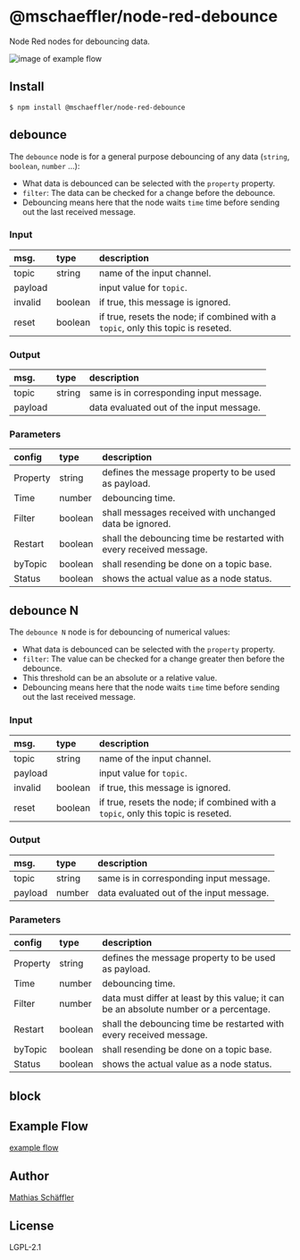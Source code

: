 # @mschaeffler/node-red-debounce

Node Red nodes for debouncing data.

![image of example flow](https://github.com/m-schaeffler/node-red-my-nodes/raw/main/node-red-debounce/examples/debounce.png)

## Install

```
$ npm install @mschaeffler/node-red-debounce
```

## debounce

The `debounce` node is for a general purpose debouncing of any data (`string`, `boolean`, `number` ...):

- What data is debounced can be selected with the `property` property.
- `filter`: The data can be checked for a change before the debounce.
- Debouncing means here that the node waits `time` time before sending out the last received message.

### Input

|msg.    | type   | description                       |
|:-------|:-------|:----------------------------------|
|topic   | string | name of the input channel. |
|payload |        | input value for `topic`. |
|invalid |boolean | if true, this message is ignored. |
|reset   |boolean | if true, resets the node; if combined with a `topic`, only this topic is reseted.|

### Output

|msg.    | type   | description                       |
|:-------|:-------|:----------------------------------|
|topic   | string | same is in corresponding input message.|
|payload |        | data evaluated out of the input message.|

### Parameters

|config| type   | description                       |
|:-----|:-------|:----------------------------------|
|Property| string | defines the message property to be used as payload.|
|Time    | number | debouncing time.|
|Filter  |boolean | shall messages received with unchanged data be ignored.|
|Restart |boolean | shall the debouncing time be restarted with every received message.|
|byTopic |boolean | shall resending be done on a topic base.|
|Status  |boolean |shows the actual value as a node status.|

## debounce N

The `debounce N` node is for debouncing of numerical values:

- What data is debounced can be selected with the `property` property.
- `filter`: The value can be checked for a change greater then before the debounce.
- This threshold can be an absolute or a relative value.
- Debouncing means here that the node waits `time` time before sending out the last received message.

### Input

|msg.    | type   | description                       |
|:-------|:-------|:----------------------------------|
|topic   | string | name of the input channel. |
|payload |        | input value for `topic`. |
|invalid |boolean | if true, this message is ignored. |
|reset   |boolean | if true, resets the node; if combined with a `topic`, only this topic is reseted.|

### Output

|msg.    | type   | description                       |
|:-------|:-------|:----------------------------------|
|topic   | string | same is in corresponding input message.|
|payload | number | data evaluated out of the input message.|

### Parameters

|config| type   | description                       |
|:-----|:-------|:----------------------------------|
|Property| string | defines the message property to be used as payload.|
|Time    | number | debouncing time.|
|Filter  | number | data must differ at least by this value; it can be an absolute number or a percentage.|
|Restart |boolean | shall the debouncing time be restarted with every received message.|
|byTopic |boolean | shall resending be done on a topic base.|
|Status  |boolean | shows the actual value as a node status.|

## block

## Example Flow

[example flow](https://github.com/m-schaeffler/node-red-my-nodes/raw/main/node-red-debounce/examples/debounce.json)

## Author

[Mathias Schäffler](https://github.com/m-schaeffler)

## License

LGPL-2.1
